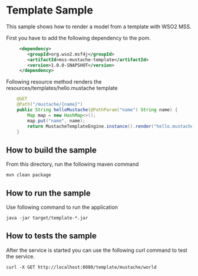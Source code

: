 # Template Sample

This sample shows how to render a model from a template with WSO2 MSS.

First you have to add the following dependency to the pom.

```xml
     <dependency>
        <groupId>org.wso2.msf4j</groupId>
        <artifactId>mss-mustache-template</artifactId>
        <version>1.0.0-SNAPSHOT</version>
     </dependency>
```

Following resource method renders the resources/templates/hello.mustache template

```java
    @GET
    @Path("/mustache/{name}")
    public String helloMustache(@PathParam("name") String name) {
        Map map = new HashMap<>();
        map.put("name", name);
        return MustacheTemplateEngine.instance().render("hello.mustache", map);
    }
```

## How to build the sample

From this directory, run the following maven command

```
mvn clean package
```

## How to run the sample

Use following command to run the application

```
java -jar target/template-*.jar
```

## How to tests the sample

After the service is started you can use the following curl command to test the service.

```
curl -X GET http://localhost:8080/template/mustache/world
```
